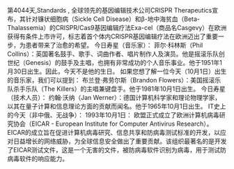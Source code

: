 第4044天,Standards , 全球领先的基因编辑技术公司CRISPR Therapeutics宣布，其针对镰状细胞病（Sickle Cell Disease）和β-地中海贫血（Beta-Thalassemia）的CRISPR/Cas9基因编辑疗法Exa-cel（商品名Casgevy）在欧洲获得有条件上市许可，标志着首个体内CRISPR基因编辑疗法在欧洲迈出了重要一步，为患者带来了治愈的希望。
今日寿星（音乐家）：
菲尔·科林斯（Phil Collins）：英国著名鼓手、歌手、词曲作者、唱片制作人及演员。他是摇滚乐队创世纪（Genesis）的鼓手及主唱，也拥有非常成功的个人音乐事业。他于1951年1月30日出生。因此，今天不是他的生日。
如果您想了解一位今天（10月1日）出生的音乐家，我们可以提到：
布兰登·弗劳尔斯（Brandon Flowers）：美国摇滚乐队杀手乐队（The Killers）的主唱兼键盘手。他于1981年10月1日出生。
今日寿星（技术人员）：
约翰·沃纳（Jan Werner）：德国计算机科学家和理论物理学家，以其在量子计算和信息理论方面的贡献而闻名。他于1965年10月1日出生。
IT史上的今天（非中俄、无战争）：
1993年10月1日： 欧盟正式成立了欧洲计算机病毒研究协会（EICAR - European Institute for Computer Antivirus Research）。EICAR的成立旨在促进计算机病毒研究、信息共享和防病毒测试标准的开发，以应对日益增长的网络威胁，为全球信息安全做出了重要贡献。该组织最著名的是开发了EICAR测试文件，这是一个无害的文件，被防病毒软件识别为病毒，用于测试防病毒软件的响应能力。